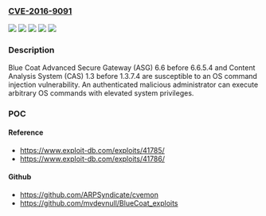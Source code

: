 ### [CVE-2016-9091](https://cve.mitre.org/cgi-bin/cvename.cgi?name=CVE-2016-9091)
![](https://img.shields.io/static/v1?label=Product&message=Blue%20Coat%20ASG&color=blue)
![](https://img.shields.io/static/v1?label=Product&message=Blue%20Coat%20CAS&color=blue)
![](https://img.shields.io/static/v1?label=Version&message=1.3%20prior%20to%201.3.7.4%20&color=brightgreen)
![](https://img.shields.io/static/v1?label=Version&message=6.6%20prior%20to%206.6.5.4%20&color=brightgreen)
![](https://img.shields.io/static/v1?label=Vulnerability&message=OS%20command%20injection&color=brightgreen)

### Description

Blue Coat Advanced Secure Gateway (ASG) 6.6 before 6.6.5.4 and Content Analysis System (CAS) 1.3 before 1.3.7.4 are susceptible to an OS command injection vulnerability. An authenticated malicious administrator can execute arbitrary OS commands with elevated system privileges.

### POC

#### Reference
- https://www.exploit-db.com/exploits/41785/
- https://www.exploit-db.com/exploits/41786/

#### Github
- https://github.com/ARPSyndicate/cvemon
- https://github.com/mvdevnull/BlueCoat_exploits

